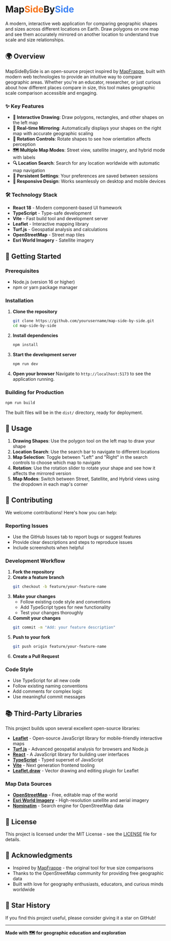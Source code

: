 # Map<span style="color:#f97316">Side</span>By<span style="color:#3b82f6">Side</span>

A modern, interactive web application for comparing geographic shapes and sizes across different locations on Earth. Draw polygons on one map and see them accurately mirrored on another location to understand true scale and size relationships.

## 🌍 Overview

MapSideBySide is an open-source project inspired by [MapFrappe](https://mapfrappe.com/), built with modern web technologies to provide an intuitive way to compare geographic areas. Whether you're an educator, researcher, or just curious about how different places compare in size, this tool makes geographic scale comparison accessible and engaging.

### ✨ Key Features

- **📐 Interactive Drawing**: Draw polygons, rectangles, and other shapes on the left map
- **🔄 Real-time Mirroring**: Automatically displays your shapes on the right map with accurate geographic scaling
- **🎯 Rotation Controls**: Rotate shapes to see how orientation affects perception
- **🗺️ Multiple Map Modes**: Street view, satellite imagery, and hybrid mode with labels
- **🔍 Location Search**: Search for any location worldwide with automatic map navigation
- **💾 Persistent Settings**: Your preferences are saved between sessions
- **📱 Responsive Design**: Works seamlessly on desktop and mobile devices

### 🛠️ Technology Stack

- **React 18** - Modern component-based UI framework
- **TypeScript** - Type-safe development
- **Vite** - Fast build tool and development server
- **Leaflet** - Interactive mapping library
- **Turf.js** - Geospatial analysis and calculations
- **OpenStreetMap** - Street map tiles
- **Esri World Imagery** - Satellite imagery

## 🚀 Getting Started

### Prerequisites

- Node.js (version 16 or higher)
- npm or yarn package manager

### Installation

1. **Clone the repository**
   ```bash
   git clone https://github.com/yourusername/map-side-by-side.git
   cd map-side-by-side
   ```

2. **Install dependencies**
   ```bash
   npm install
   ```

3. **Start the development server**
   ```bash
   npm run dev
   ```

4. **Open your browser**
   Navigate to `http://localhost:5173` to see the application running.

### Building for Production

```bash
npm run build
```

The built files will be in the `dist/` directory, ready for deployment.

## 📖 Usage

1. **Drawing Shapes**: Use the polygon tool on the left map to draw your shape
2. **Location Search**: Use the search bar to navigate to different locations
3. **Map Selection**: Toggle between "Left" and "Right" in the search controls to choose which map to navigate
4. **Rotation**: Use the rotation slider to rotate your shape and see how it affects the mirrored version
5. **Map Modes**: Switch between Street, Satellite, and Hybrid views using the dropdown in each map's corner

## 🤝 Contributing

We welcome contributions! Here's how you can help:

### Reporting Issues

- Use the GitHub Issues tab to report bugs or suggest features
- Provide clear descriptions and steps to reproduce issues
- Include screenshots when helpful

### Development Workflow

1. **Fork the repository**
2. **Create a feature branch**
   ```bash
   git checkout -b feature/your-feature-name
   ```
3. **Make your changes**
   - Follow existing code style and conventions
   - Add TypeScript types for new functionality
   - Test your changes thoroughly
4. **Commit your changes**
   ```bash
   git commit -m "Add: your feature description"
   ```
5. **Push to your fork**
   ```bash
   git push origin feature/your-feature-name
   ```
6. **Create a Pull Request**

### Code Style

- Use TypeScript for all new code
- Follow existing naming conventions
- Add comments for complex logic
- Use meaningful commit messages

## 📚 Third-Party Libraries

This project builds upon several excellent open-source libraries:

- **[Leaflet](https://leafletjs.com/)** - Open-source JavaScript library for mobile-friendly interactive maps
- **[Turf.js](https://turfjs.org/)** - Advanced geospatial analysis for browsers and Node.js
- **[React](https://reactjs.org/)** - A JavaScript library for building user interfaces
- **[TypeScript](https://www.typescriptlang.com/)** - Typed superset of JavaScript
- **[Vite](https://vitejs.dev/)** - Next generation frontend tooling
- **[Leaflet.draw](https://github.com/Leaflet/Leaflet.draw)** - Vector drawing and editing plugin for Leaflet

### Map Data Sources

- **[OpenStreetMap](https://www.openstreetmap.org/)** - Free, editable map of the world
- **[Esri World Imagery](https://www.esri.com/)** - High-resolution satellite and aerial imagery
- **[Nominatim](https://nominatim.org/)** - Search engine for OpenStreetMap data

## 📄 License

This project is licensed under the MIT License - see the [LICENSE](LICENSE) file for details.

## 🙏 Acknowledgments

- Inspired by [MapFrappe](https://mapfrappe.com/) - the original tool for true size comparisons
- Thanks to the OpenStreetMap community for providing free geographic data
- Built with love for geography enthusiasts, educators, and curious minds worldwide

## 🌟 Star History

If you find this project useful, please consider giving it a star on GitHub!

---

**Made with 🗺️ for geographic education and exploration**
